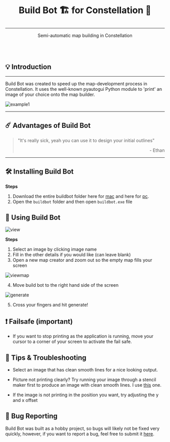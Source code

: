 # <p align="center">Build Bot 🏗️ for Constellation 🌠</p>

---

<p align="center">Semi-automatic map building in Constellation</p>


<br>

<br>

## 💡 Introduction
---

Build Bot was created to speed up the map-development process in Constellation. It uses the well-known pyautogui Python module to 'print' an image of your choice onto the map builder. 

![example1](https://media.giphy.com/media/UF8ldqQqStEKho4aX4/giphy.gif)

---

## ☄️ Advantages of Build Bot

> "It's really sick, yeah you can use it to design your initial outlines" <br> <p style="text-align: right;">- Ethan</p>

--- 

## 🛠 Installing Build Bot

**Steps**

1. Download the entire buildbot folder here for <a href="https://drive.google.com/drive/folders/1qCr58WfKL_fVMwngkoQRs63OwfbYAcXG?usp=sharing" target="_blank">mac</a> and here for <a href="https://drive.google.com/drive/folders/1BB9-3nx5IQNBsogV2b7vW2TPz4psvtGw?usp=sharing" target="_blank">pc</a>.
2. Open the `buildbot` folder and then open `buildbot.exe` file


## 🧤 Using Build Bot

![view](https://i.imgur.com/qaFL5Ld.png)

**Steps**

1. Select an image by clicking image name
2. Fill in the other details if you would like (can leave blank)
3. Open a new map creator and zoom out so the empty map fills your screen

![viewmap](https://i.imgur.com/zHeUcr4.png)

4. Move build bot to the right hand side of the screen 

![generate](https://i.imgur.com/XMFrSJI.png)

5. Cross your fingers and hit generate!

## ❗ Failsafe (important)

- If you want to stop printing as the application is running, move your cursor to a corner of your screen to activate the fail safe.   


## 🔫 Tips & Troubleshooting

- Select an image that has clean smooth lines for a nice looking output. 

- Picture not printing clearly? Try running your image through a stencil maker first to produce an image with clean smooth lines. I use <a href="https://online.rapidresizer.com/photograph-to-pattern.php" target="_blank">this</a> one. 

- If the image is not printing in the position you want, try adjusting the y and x offset



## 🐞 Bug Reporting

Build Bot was built as a hobby project, so bugs will likely not be fixed very quickly, however, if you want to report a bug, feel free to submit it <a href="https://forms.gle/5NHyiV7eHqLB2UdZA" target="_blank">here</a>.












